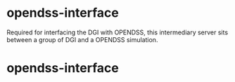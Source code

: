 opendss-interface
===============

Required for interfacing the DGI with OPENDSS, this intermediary server sits between a group of DGI and a OPENDSS simulation.
# opendss-interface

